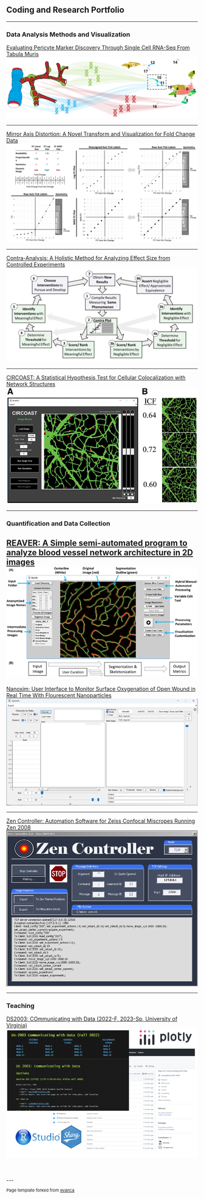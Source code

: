 ## Coding and Research Portfolio

---

### Data Analysis Methods and Visualization

[Evaluating Pericyte Marker Discovery Through Single Cell RNA-Seq From Tabula Muris](/pages/pericyte_scRNA_report.html)
<br>
[![mad](images/project_pericyte_scRNA.png?raw=true)](/pages/pericyte_scRNA_report.html)

---
[Mirror Axis Distortion: A Novel Transform and Visualization for Fold Change Data](/pages/mirrored_axis_distortion.md)
<br>
[![mad](images/project_mad.JPG?raw=true)](/pages/mirrored_axis_distortion.html)


---
[Contra-Analysis: A Holistic Method for Analyzing Effect Size from Controlled Experiments](/pages/contra-analysis.md)
<br>
[![contra](images/project_contra-analysis.PNG?raw=true)](/pages/contra-analysis.html)

---
[CIRCOAST: A Statistical Hypothesis Test for Cellular Colocalization with Network Structures](/pages/circle_colocalization_test.md)
<br>
[![circoast](images/project_circoast.jpeg?raw=true)](/pages/circle_colocalization_test.html)


---

### Quantification and Data Collection

[REAVER: A Simple semi-automated program to analyze blood vessel network architecture in 2D images](/pages/reaver.md)
<br>
[![reaver](images/project_reaver.png?raw=true)](/pages/reaver.html)
---

[Nanoxim: User Interface to Monitor Surface Oxygenation of Open Wound in Real Time With Flourescent Nanoparticles](/pages/nanoxim.md)
[![nanoxim](images/project_nanoxim.png?raw=true)](/pages/nanoxim.html)

---

[Zen Controller: Automation Software for Zeiss Confocal Miscropes Running Zen 2008](/pages/zen_controller.md)
<br>
[![zen](images/zen_controller_screenshot.png?raw=true)](/pages/zen_controller.html)

---


### Teaching
[DS2003: COmmunicating with Data (2022-F, 2023-Sp, University of Virginia)](/pages/ds2003.md)
<br>
[![ds2003](images/ds2003.png?raw=true)](/pages/ds2003.html)

<br>
<br>
---
<p style="font-size:11px">Page template forked from <a href="https://github.com/evanca/quick-portfolio">evanca</a></p>
<!-- Remove above link if you don't want to attibute -->
